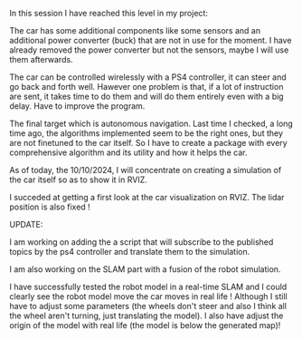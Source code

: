 In this session I have reached this level in my project:

The car has some additional components like some sensors and an additional power converter (buck) that are not in use for the moment. I have already removed the power converter but not the sensors, maybe I will use them afterwards.

The car can be controlled wirelessly with a PS4 controller, it can steer and go back and forth well. Hawever one problem is that, if a lot of instruction are sent, it takes time to do them and will do them entirely even with a big delay. Have to improve the program.

The final target which is autonomous navigation. Last time I checked, a long time ago, the algorithms implemented seem to be the right ones, but they are not finetuned to the car itself. So I have to create a package with every comprehensive algorithm and its utility and how it helps the car.

As of today, the 10/10/2024, I will concentrate on creating a simulation of the car itself so as to show it in RVIZ.

I succeded at getting a first look at the car visualization on RVIZ. The lidar position is also fixed !

UPDATE:

I am working on adding the a script that will subscribe to the published topics by the ps4 controller and translate them to the simulation.

I am also working on the SLAM part with a fusion of the robot simulation.

I have successfully tested the robot model in a real-time SLAM and I could clearly see the robot model move the car moves in real life ! Although I still have to adjust some parameters (the wheels don't steer and also I think all the wheel aren't turning, just translating the model). I also have adjust the origin of the model with real life (the model is below the generated map)!

